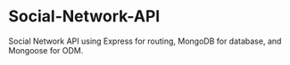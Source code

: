 # Social-Network-API
Social Network API using Express for routing, MongoDB for database, and Mongoose for ODM.
